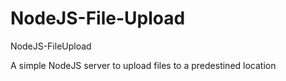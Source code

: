 # NodeJS-File-Upload
NodeJS-FileUpload

A simple NodeJS server to upload files to a predestined location
